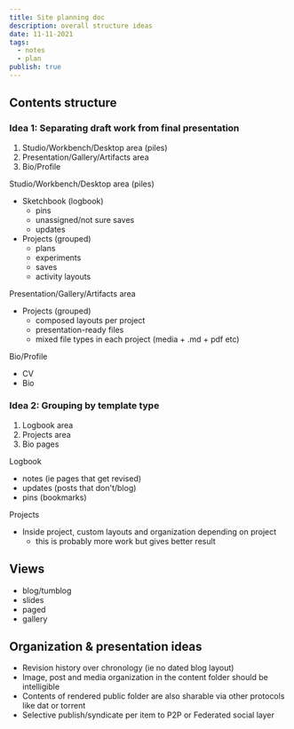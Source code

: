 ```yaml
---
title: Site planning doc
description: overall structure ideas
date: 11-11-2021
tags:
  - notes
  - plan
publish: true
---
```



## Contents structure

### Idea 1: Separating draft work from final presentation
1. Studio/Workbench/Desktop area (piles)
2. Presentation/Gallery/Artifacts area
3. Bio/Profile 

Studio/Workbench/Desktop area (piles)

- Sketchbook (logbook)
  - pins
  - unassigned/not sure saves
  - updates
- Projects (grouped)
  - plans
  - experiments
  - saves
  - activity layouts

Presentation/Gallery/Artifacts area

- Projects (grouped)
  - composed layouts per project
  - presentation-ready files
  - mixed file types in each project (media + .md + pdf etc)

Bio/Profile

 - CV
 - Bio

### Idea 2: Grouping by template type
1. Logbook area
2. Projects area
3. Bio pages

Logbook

- notes (ie pages that get revised) 
- updates (posts that don't/blog)
- pins (bookmarks)

Projects

- Inside project, custom layouts and organization depending on project
	- this is probably more work but gives better result

## Views

- blog/tumblog
- slides
- paged
- gallery

## Organization & presentation ideas

- Revision history over chronology (ie no dated blog layout)
- Image, post and media organization in the content folder should be intelligible
- Contents of rendered public folder are also sharable via other protocols like dat or torrent
- Selective publish/syndicate per item to P2P or Federated social layer
